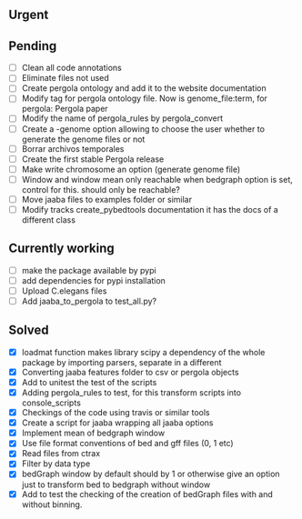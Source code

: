 ## Urgent


## Pending
- [ ] Clean all code annotations
- [ ] Eliminate files not used
- [ ] Create pergola ontology and add it to the website documentation
- [ ] Modify tag for pergola ontology file. Now is genome_file:term, for pergola: Pergola paper
- [ ] Modify the name of pergola_rules by pergola_convert
- [ ] Create a -genome option allowing to choose the user whether to generate the genome files or not
- [ ] Borrar archivos temporales
- [ ] Create the first stable Pergola release
- [ ] Make write chromosome an option (generate genome file)
- [ ] Window and window mean only reachable when bedgraph option is set, control for this. should only be reachable?
- [ ] Move jaaba files to examples folder or similar
- [ ] Modify tracks create_pybedtools documentation it has the docs of a different class

## Currently working
- [ ] make the package available by pypi
- [ ] add dependencies for pypi installation
- [ ] Upload C.elegans files
- [ ] Add jaaba_to_pergola to test_all.py?

## Solved
- [X] loadmat function makes library scipy a dependency of the whole package by importing parsers, separate in a different
- [X] Converting jaaba features folder to csv or pergola objects  
- [X] Add to unitest the test of the scripts
- [X] Adding pergola_rules to test, for this transform scripts into console_scripts
- [X] Checkings of the code using travis or similar tools
- [X] Create a script for jaaba wrapping all jaaba options
- [X] Implement mean of bedgraph window
- [X] Use file format conventions of bed and gff files (0, 1 etc)
- [X] Read files from ctrax
- [X] Filter by data type
- [X] bedGraph window by default should by 1 or otherwise give an option just to transform bed to bedgraph without window
- [X] Add to test the checking of the creation of bedGraph files with and without binning.